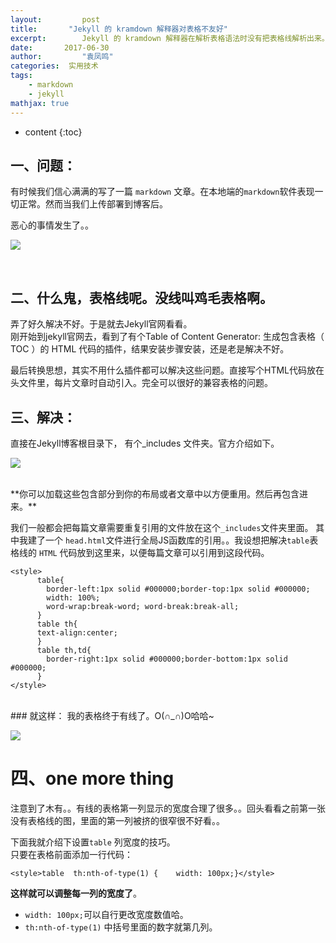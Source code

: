 ```yaml
---
layout:     	post
title:       "Jekyll 的 kramdown 解释器对表格不友好"
excerpt: 		Jekyll 的 kramdown 解释器在解析表格语法时没有把表格线解析出来。此文针对这个问题的解答。而且介绍下表格设置列宽度的技巧。
date:     	2017-06-30
author:     	"袁凤鸣"
categories:  实用技术
tags:  
    - markdown 
    - jekyll
mathjax: true
---
```


* content
{:toc} 

## 一、问题：

有时候我们信心满满的写了一篇 `markdown` 文章。在本地端的`markdown`软件表现一切正常。然而当我们上传部署到博客后。

恶心的事情发生了。。

![](https://yfmingo.oss-cn-beijing.aliyuncs.com/images/YhWUFe.jpg)

 <br>
 
## 二、什么鬼，表格线呢。没线叫鸡毛表格啊。


弄了好久解决不好。于是就去Jekyll官网看看。<br>
刚开始到jekyll官网去，看到了有个Table of Content Generator: 生成包含表格（ TOC ）的 HTML 代码的插件，结果安装步骤安装，还是老是解决不好。


最后转换思想，其实不用什么插件都可以解决这些问题。直接写个HTML代码放在头文件里，每片文章时自动引入。完全可以很好的兼容表格的问题。

##  三、解决：

直接在Jekyll博客根目录下，  有个_includes 文件夹。官方介绍如下。

![](https://yfmingo.oss-cn-beijing.aliyuncs.com/images/HtwMcK.jpg)

<br>
**你可以加载这些包含部分到你的布局或者文章中以方便重用。然后再包含进来。** 


我们一般都会把每篇文章需要重复引用的文件放在这个`_includes`文件夹里面。
其中我建了一个 `head.html`文件进行全局JS函数库的引用。。我设想把解决`table`表格线的 `HTML` 代码放到这里来，以便每篇文章可以引用到这段代码。

	<style>
		  table{
		    border-left:1px solid #000000;border-top:1px solid #000000;
		    width: 100%;
		    word-wrap:break-word; word-break:break-all;
		  }
		  table th{
		  text-align:center;
		  }
		  table th,td{
		    border-right:1px solid #000000;border-bottom:1px solid #000000;
		  }
	</style>

<br>
### 就这样：
我的表格终于有线了。O(∩_∩)O哈哈~

![](https://yfmingo.oss-cn-beijing.aliyuncs.com/images/AEC9V1.jpg)


# 四、one more thing
注意到了木有。。有线的表格第一列显示的宽度合理了很多。。回头看看之前第一张没有表格线的图，里面的第一列被挤的很窄很不好看。。

下面我就介绍下设置`table` 列宽度的技巧。<br>
只要在表格前面添加一行代码：<br>
	
	<style>table  th:nth-of-type(1) {    width: 100px;}</style>
	
**这样就可以调整每一列的宽度了**。<br>

- `width: 100px;`可以自行更改宽度数值哈。
- `th:nth-of-type(1)` 中括号里面的数字就第几列。

